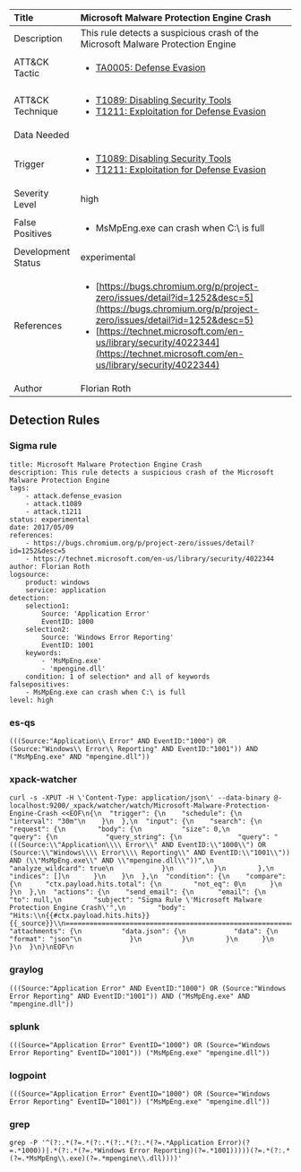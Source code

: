 | Title                | Microsoft Malware Protection Engine Crash                                                                                                                                                 |
|:---------------------|:------------------------------------------------------------------------------------------------------------------------------------------------------------|
| Description          | This rule detects a suspicious crash of the Microsoft Malware Protection Engine                                                                                                                                           |
| ATT&amp;CK Tactic    | <ul><li>[TA0005: Defense Evasion](https://attack.mitre.org/tactics/TA0005)</li></ul>  |
| ATT&amp;CK Technique | <ul><li>[T1089: Disabling Security Tools](https://attack.mitre.org/techniques/T1089)</li><li>[T1211: Exploitation for Defense Evasion](https://attack.mitre.org/techniques/T1211)</li></ul>                             |
| Data Needed          | <ul></ul>                                                         |
| Trigger              | <ul><li>[T1089: Disabling Security Tools](../Triggers/T1089.md)</li><li>[T1211: Exploitation for Defense Evasion](../Triggers/T1211.md)</li></ul>  |
| Severity Level       | high                                                                                                                                                 |
| False Positives      | <ul><li>MsMpEng.exe can crash when C:\ is full</li></ul>                                                                  |
| Development Status   | experimental                                                                                                                                                |
| References           | <ul><li>[https://bugs.chromium.org/p/project-zero/issues/detail?id=1252&desc=5](https://bugs.chromium.org/p/project-zero/issues/detail?id=1252&desc=5)</li><li>[https://technet.microsoft.com/en-us/library/security/4022344](https://technet.microsoft.com/en-us/library/security/4022344)</li></ul>                                                          |
| Author               | Florian Roth                                                                                                                                                |


## Detection Rules

### Sigma rule

```
title: Microsoft Malware Protection Engine Crash
description: This rule detects a suspicious crash of the Microsoft Malware Protection Engine
tags:
    - attack.defense_evasion
    - attack.t1089
    - attack.t1211
status: experimental
date: 2017/05/09
references:
    - https://bugs.chromium.org/p/project-zero/issues/detail?id=1252&desc=5
    - https://technet.microsoft.com/en-us/library/security/4022344
author: Florian Roth
logsource:
    product: windows
    service: application
detection:
    selection1:
        Source: 'Application Error'
        EventID: 1000
    selection2:
        Source: 'Windows Error Reporting'
        EventID: 1001
    keywords:
        - 'MsMpEng.exe'
        - 'mpengine.dll'
    condition: 1 of selection* and all of keywords
falsepositives:
    - MsMpEng.exe can crash when C:\ is full
level: high

```




### es-qs
    
```
(((Source:"Application\\ Error" AND EventID:"1000") OR (Source:"Windows\\ Error\\ Reporting" AND EventID:"1001")) AND ("MsMpEng.exe" AND "mpengine.dll"))
```


### xpack-watcher
    
```
curl -s -XPUT -H \'Content-Type: application/json\' --data-binary @- localhost:9200/_xpack/watcher/watch/Microsoft-Malware-Protection-Engine-Crash <<EOF\n{\n  "trigger": {\n    "schedule": {\n      "interval": "30m"\n    }\n  },\n  "input": {\n    "search": {\n      "request": {\n        "body": {\n          "size": 0,\n          "query": {\n            "query_string": {\n              "query": "(((Source:\\"Application\\\\ Error\\" AND EventID:\\"1000\\") OR (Source:\\"Windows\\\\ Error\\\\ Reporting\\" AND EventID:\\"1001\\")) AND (\\"MsMpEng.exe\\" AND \\"mpengine.dll\\"))",\n              "analyze_wildcard": true\n            }\n          }\n        },\n        "indices": []\n      }\n    }\n  },\n  "condition": {\n    "compare": {\n      "ctx.payload.hits.total": {\n        "not_eq": 0\n      }\n    }\n  },\n  "actions": {\n    "send_email": {\n      "email": {\n        "to": null,\n        "subject": "Sigma Rule \'Microsoft Malware Protection Engine Crash\'",\n        "body": "Hits:\\n{{#ctx.payload.hits.hits}}{{_source}}\\n================================================================================\\n{{/ctx.payload.hits.hits}}",\n        "attachments": {\n          "data.json": {\n            "data": {\n              "format": "json"\n            }\n          }\n        }\n      }\n    }\n  }\n}\nEOF\n
```


### graylog
    
```
(((Source:"Application Error" AND EventID:"1000") OR (Source:"Windows Error Reporting" AND EventID:"1001")) AND ("MsMpEng.exe" AND "mpengine.dll"))
```


### splunk
    
```
(((Source="Application Error" EventID="1000") OR (Source="Windows Error Reporting" EventID="1001")) ("MsMpEng.exe" "mpengine.dll"))
```


### logpoint
    
```
(((Source="Application Error" EventID="1000") OR (Source="Windows Error Reporting" EventID="1001")) ("MsMpEng.exe" "mpengine.dll"))
```


### grep
    
```
grep -P '^(?:.*(?=.*(?:.*(?:.*(?:.*(?=.*Application Error)(?=.*1000))|.*(?:.*(?=.*Windows Error Reporting)(?=.*1001)))))(?=.*(?:.*(?=.*MsMpEng\\.exe)(?=.*mpengine\\.dll))))'
```



